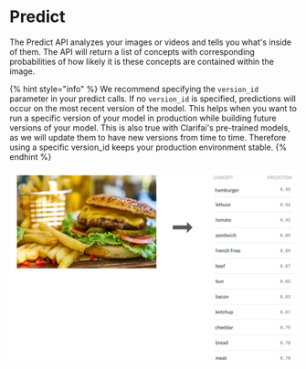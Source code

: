 # Predict

The Predict API analyzes your images or videos and tells you what's inside of them. The API will return a list of concepts with corresponding probabilities of how likely it is these concepts are contained within the image.

{% hint style="info" %}
We recommend specifying the `version_id` parameter in your predict calls. If no `version_id` is specified, predictions will occur on the most recent version of the model. This helps when you want to run a specific version of your model in production while building future versions of your model. This is also true with Clarifai's pre-trained models, as we will update them to have new versions from time to time. Therefore using a specific version\_id keeps your production environment stable.
{% endhint %}

![](../../.gitbook/assets/predict%20%282%29%20%282%29%20%281%29%20%284%29.jpg)

